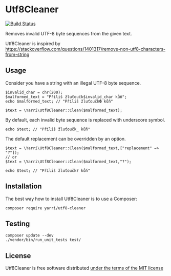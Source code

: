 Utf8Cleaner
===========

[![Build Status](https://travis-ci.org/yarri/Utf8Cleaner.svg?branch=master)](https://travis-ci.org/yarri/Utf8Cleaner)

Removes invalid UTF-8 byte sequences from the given text.

Utf8Cleaner is inspired by https://stackoverflow.com/questions/1401317/remove-non-utf8-characters-from-string

Usage
-----

Consider you have a string with an illegal UTF-8 byte sequence.

    $invalid_char = chr(200);
    $malformed_text = "Příliš žluťoučk$invalid_char kůň";
    echo $malformed_text; // "Příliš žluťoučk� kůň"

    $text = \Yarri\Utf8Cleaner::Clean($malformed_text);

By default, each invalid byte sequence is replaced with underscore symbol.

    echo $text; // "Příliš žluťoučk_ kůň"

The default replacement can be overridden by an option.

    $text = \Yarri\Utf8Cleaner::Clean($malformed_text,["replacement" => "?"]);
    // or
    $text = \Yarri\Utf8Cleaner::Clean($malformed_text,"?");

    echo $text; // "Příliš žluťoučk? kůň"

Installation
------------

The best way how to install Utf8Cleaner is to use a Composer:

    composer require yarri/utf8-cleaner

Testing
-------

    composer update --dev
    ./vendor/bin/run_unit_tests test/

License
-------

Utf8Cleaner is free software distributed [under the terms of the MIT license](http://www.opensource.org/licenses/mit-license)
